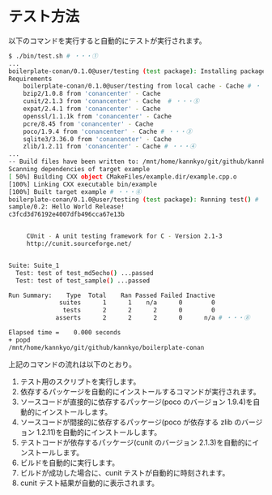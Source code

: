 # テスト方法

以下のコマンドを実行すると自動的にテストが実行されます。

```bash
$ ./bin/test.sh # ・・・①
...
boilerplate-conan/0.1.0@user/testing (test package): Installing package 
Requirements
    boilerplate-conan/0.1.0@user/testing from local cache - Cache # ・・・②
    bzip2/1.0.8 from 'conancenter' - Cache
    cunit/2.1.3 from 'conancenter' - Cache  # ・・・⑤
    expat/2.4.1 from 'conancenter' - Cache
    openssl/1.1.1k from 'conancenter' - Cache
    pcre/8.45 from 'conancenter' - Cache
    poco/1.9.4 from 'conancenter' - Cache # ・・・③
    sqlite3/3.36.0 from 'conancenter' - Cache
    zlib/1.2.11 from 'conancenter' - Cache # ・・・④
...
-- Build files have been written to: /mnt/home/kannkyo/git/github/kannkyo/boilerplate-conan/test/build/7e3f3c9f8b0319ca5c01315759aeda2f877da74f
Scanning dependencies of target example
[ 50%] Building CXX object CMakeFiles/example.dir/example.cpp.o
[100%] Linking CXX executable bin/example
[100%] Built target example # ・・・⑥
boilerplate-conan/0.1.0@user/testing (test package): Running test() # ・・・⑦
sample/0.2: Hello World Release!
c3fcd3d76192e4007dfb496cca67e13b


     CUnit - A unit testing framework for C - Version 2.1-3
     http://cunit.sourceforge.net/


Suite: Suite_1
  Test: test of test_md5echo() ...passed
  Test: test of test_sample() ...passed

Run Summary:    Type  Total    Ran Passed Failed Inactive
              suites      1      1    n/a      0        0
               tests      2      2      2      0        0
             asserts      2      2      2      0      n/a # ・・・⑧

Elapsed time =    0.000 seconds
+ popd
/mnt/home/kannkyo/git/github/kannkyo/boilerplate-conan
```

上記のコマンドの流れは以下のとおり。

1. テスト用のスクリプトを実行します。
2. 依存するパッケージを自動的にインストールするコマンドが実行されます。
3. ソースコードが直接的に依存するパッケージ(poco のバージョン 1.9.4)を自動的にインストールします。
4. ソースコードが間接的に依存するパッケージ(poco が依存する zlib のバージョン 1.2.11)を自動的にインストールします。
5. テストコードが依存するパッケージ(cunit のバージョン 2.1.3)を自動的にインストールします。
6. ビルドを自動的に実行します。
7. ビルドが成功した場合に、cunit テストが自動的に時刻されます。
8. cunit テスト結果が自動的に表示されます。
